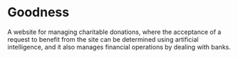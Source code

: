 # Goodness
A website for managing charitable donations, where the acceptance of a request to benefit from the site can be determined using artificial intelligence, and it also manages financial operations by dealing with banks.
